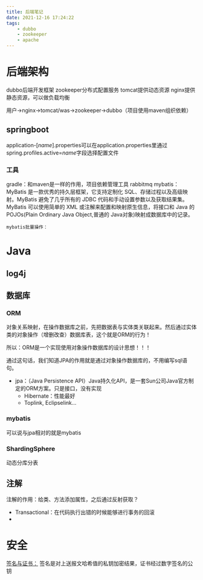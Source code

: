 ```yaml
---
title: 后端笔记
date: 2021-12-16 17:24:22
tags:
    - dubbo
    - zookeeper
    - apache
---
```


# 后端架构

dubbo后端开发框架
zookeeper分布式配置服务
tomcat提供动态资源
nginx提供静态资源，可以做负载均衡

用户->nginx->tomcat/was->zookeeper->dubbo（项目使用maven组织依赖）

## springboot

application-[*name*].properties可以在application.properties里通过spring.profiles.active=*name*字段选择配置文件

### 工具

gradle：和maven是一样的作用，项目依赖管理工具
rabbitmq
mybatis：
    MyBatis 是一款优秀的持久层框架，它支持定制化 SQL、存储过程以及高级映射。MyBatis 避免了几乎所有的 JDBC 代码和手动设置参数以及获取结果集。MyBatis 可以使用简单的 XML 或注解来配置和映射原生信息，将接口和 Java 的 POJOs(Plain Ordinary Java Object,普通的 Java对象)映射成数据库中的记录。
    
    mybatis批量操作：


# Java

## log4j

## 数据库

### ORM

对象关系映射，在操作数据库之前，先把数据表与实体类关联起来。然后通过实体类的对象操作（增删改查）数据库表，这个就是ORM的行为！ 

所以：ORM是一个实现使用对象操作数据库的设计思想！！！ 

通过这句话，我们知道JPA的作用就是通过对象操作数据库的，不用编写sql语句。

* jpa：（Java Persistence API）Java持久化API，是一套Sun公司Java官方制定的ORM方案。只是接口，没有实现
  * Hibernate：性能最好
  * Toplink, Eclipselink...

### mybatis

可以说与jpa相对的就是mybatis

### ShardingSphere

动态分库分表


## 注解

注解的作用：给类、方法添加属性，之后通过反射获取？

* Transactional：在代码执行出错的时候能够进行事务的回滚
* 


# 安全

[签名与证书：](https://www.jianshu.com/p/9db57e761255)
签名是对上送报文哈希值的私钥加密结果，证书经过数字签名的公钥